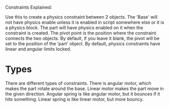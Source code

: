 Constraints Explained:

Use this to create a physics constraint between 2 objects. The 'Base' will not have physics enable unless it is enabled in script somewhere else or it is a physics block. The part will have physics enabled on it when the constraint is created. The pivot point is the position where the constraint connects the two objects. By default, if you leave it blank, the pivot will be set to the position of the 'part' object. By default, physics constraints have linear and angular limits locked.

# Types
There are different types of constraints. There is angular motor, which makes the part rotate around the base. Linear motor makes the part move in the given direction. Angular spring is like angular motor, but it bounces if it hits something. Linear spring is like linear motor, but more bouncy.